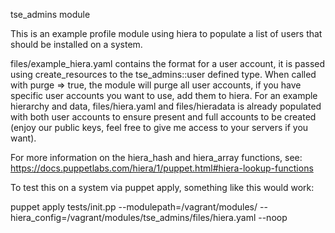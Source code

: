 tse\_admins module

This is an example profile module using hiera to populate a list of users that should be installed on a system.

files/example\_hiera.yaml contains the format for a user account, it is passed using create\_resources to the tse\_admins::user defined type. When called with purge => true, the module will purge all user accounts, if you have specific user accounts you want to use, add them to hiera. For an example hierarchy and data, files/hiera.yaml and files/hieradata is already populated with both user accounts to ensure present and full accounts to be created (enjoy our public keys, feel free to give me access to your servers if you want).

For more information on the hiera\_hash and hiera\_array functions, see: https://docs.puppetlabs.com/hiera/1/puppet.html#hiera-lookup-functions

To test this on a system via puppet apply, something like this would work:

puppet apply tests/init.pp --modulepath=/vagrant/modules/ --hiera\_config=/vagrant/modules/tse\_admins/files/hiera.yaml --noop

